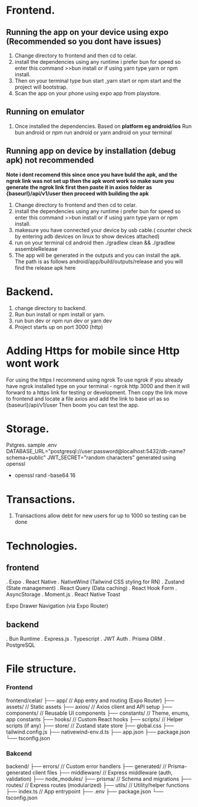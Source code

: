 # Frontend.

## Running the app on your device using expo (Recommended so you dont have issues)

1. Change directory to frontend and then cd to celar.
2. install the dependencies using any runtime i prefer bun for speed so enter this command >>bun install or if using yarn type yarn or npm install.
3. Then on your terminal type bun start ,yarn start or npm start and the project will bootstrap.
4. Scan the app on your phone using expo app from playstore.

## Running on emulator

1. Once installed the dependencies. Based on <b>platform eg android/ios</b> Run bun android or npm run android or yarn android on your terminal

## Running app on device by installation (debug apk) not recommended

<b>Note i dont recomend this since once you have buld the apk, and the ngrok link was not set up then the apk wont work so make sure you generate the ngrok link first then paste it in axios folder as {baseurl}/api/v1/user then proceed with building the apk
</b>

1. Change directory to frontend and then cd to celar.
2. install the dependencies using any runtime i prefer bun for speed so enter this command >>bun install or if using yarn type yarn or npm install.
3. makesure you have connected your device by usb cable.( counter check by entering adb devices on linux to show devices attached)
4. run on your terminal cd android then ./gradlew clean && ./gradlew assembleRelease
5. The app will be generated in the outputs and you can install the apk. The path is as follows android/app/build/outputs/release and you will find the release apk here

# Backend.

1. change directory to backend.
2. Run bun install or npm install or yarn.
3. run bun dev or npm run dev or yarn dev
4. Project starts up on port 3000 (http)

# Adding Https for mobile since Http wont work

For using the https I recommend using ngrok
To use ngrok if you already have ngrok installed type on your terminal - ngrok http 3000 and then it will forward to a https link for testing or development.
Then copy the link move to frontend and locate a file axios and add the link to base url as so {baseurl}/api/v1/user
Then boom you can test the app.

# Storage.

Pstgres.
sample .env
DATABASE_URL="postgresql://user:password@localhost:5432/db-name?schema=public"
JWT_SECRET="random characters" generated using openssl

- openssl rand -base64 16

# Transactions.

1. Transactions allow debt for new users for up to 1000 so testing can be done

# Technologies.

## frontend

. Expo
. React Native
. NativeWind (Tailwind CSS styling for RN)
. Zustand (State management)
. React Query (Data caching)
. React Hook Form
. AsyncStorage
. Moment.js
. React Native Toast

Expo Drawer Navigation (via Expo Router)

## backend

. Bun Runtime
. Express.js
. Typescript
. JWT Auth
. Prisma ORM
. PostgreSQL

# File structure.

### Frontend

frontend/celar/
├── app/ // App entry and routing (Expo Router)
├── assets/ // Static assets
├── axios/ // Axios client and API setup
├── components/ // Reusable UI components
├── constants/ // Theme, enums, app constants
├── hooks/ // Custom React hooks
├── scripts/ // Helper scripts (if any)
├── store/ // Zustand state store
├── global.css
├── tailwind.config.js
├── nativewind-env.d.ts
├── app.json
├── package.json
└── tsconfig.json

### Bakcend

backend/
├── errors/ // Custom error handlers
├── generated/ // Prisma-generated client files
├── middleware/ // Express middleware (auth, validation)
├── node_modules/
├── prisma/ // Schema and migrations
├── routes/ // Express routes (modularized)
├── utils/ // Utility/helper functions
├── index.ts // App entrypoint
├── .env
├── package.json
└── tsconfig.json
